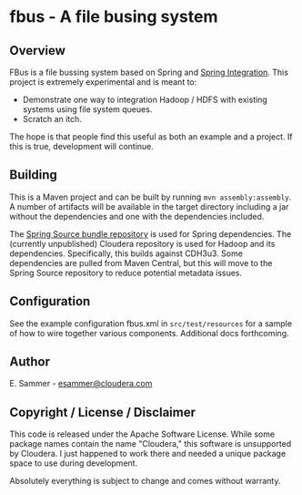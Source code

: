 fbus - A file busing system
============================

Overview
--------

FBus is a file bussing system based on Spring and [Spring Integration][1]. This
project is extremely experimental and is meant to:

* Demonstrate one way to integration Hadoop / HDFS with existing systems using
file system queues.
* Scratch an itch.

The hope is that people find this useful as both an example and a project. If
this is true, development will continue.

[1]: http://www.springsource.org/spring-integration

Building
--------

This is a Maven project and can be built by running `mvn assembly:assembly`. A
number of artifacts will be available in the target directory including a jar
without the dependencies and one with the dependencies included.

The [Spring Source bundle repository][2] is used for Spring dependencies. The
(currently unpublished) Cloudera repository is used for Hadoop and its
dependencies. Specifically, this builds against CDH3u3. Some dependencies are
pulled from Maven Central, but this will move to the Spring Source repository
to reduce potential metadata issues.

[2]: http://www.springsource.com/repository/app/

Configuration
-------------

See the example configuration fbus.xml in `src/test/resources` for a sample of
how to wire together various components. Additional docs forthcoming.

Author
------

E. Sammer - <esammer@cloudera.com>

Copyright / License / Disclaimer
--------------------------------

This code is released under the Apache Software License. While some package
names contain the name "Cloudera," this software is unsupported by Cloudera. I
just happened to work there and needed a unique package space to use during
development.

Absolutely everything is subject to change and comes without warranty.
